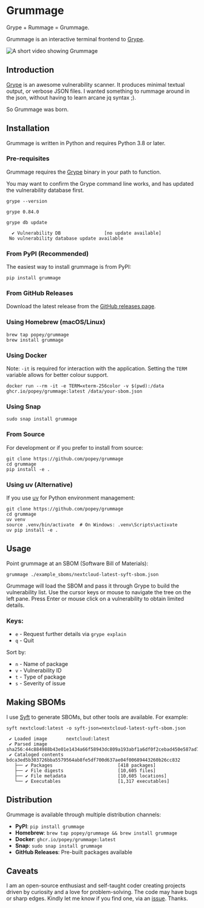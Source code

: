 # Grummage

Grype + Rummage = Grummage.

Grummage is an interactive terminal frontend to [Grype](https://github.com/anchore/grype).

![A short video showing Grummage](./grummage.gif)

## Introduction

[Grype](https://github.com/anchore/grype) is an awesome vulnerability scanner. It produces minimal textual output, or verbose JSON files. I wanted something to rummage around in the json, without having to learn arcane jq syntax ;).

So Grummage was born.

## Installation

Grummage is written in Python and requires Python 3.8 or later.

### Pre-requisites

Grummage requires the [Grype](https://github.com/anchore/grype) binary in your path to function.

You may want to confirm the Grype command line works, and has updated the vulnerability database first.

```shell
grype --version
```

```
grype 0.84.0
```

```shell
grype db update
```

```
  ✔ Vulnerability DB                [no update available]
 No vulnerability database update available
```

### From PyPI (Recommended)

The easiest way to install grummage is from PyPI:

```shell
pip install grummage
```

### From GitHub Releases

Download the latest release from the [GitHub releases page](https://github.com/popey/grummage/releases).

### Using Homebrew (macOS/Linux)

```shell
brew tap popey/grummage
brew install grummage
```

### Using Docker

Note: `-it` is required for interaction with the application. Setting the `TERM` variable allows for better colour support.

```shell
docker run --rm -it -e TERM=xterm-256color -v $(pwd):/data ghcr.io/popey/grummage:latest /data/your-sbom.json
```

### Using Snap

```shell
sudo snap install grummage
```

### From Source

For development or if you prefer to install from source:

```shell
git clone https://github.com/popey/grummage
cd grummage
pip install -e .
```

### Using uv (Alternative)

If you use [uv](https://github.com/astral-sh/uv) for Python environment management:

```shell
git clone https://github.com/popey/grummage
cd grummage
uv venv
source .venv/bin/activate  # On Windows: .venv\Scripts\activate
uv pip install -e .
```

## Usage

Point grummage at an SBOM (Software Bill of Materials):

```shell
grummage ./example_sboms/nextcloud-latest-syft-sbom.json
```

Grummage will load the SBOM and pass it through Grype to build the vulnerability list. 
Use the cursor keys or mouse to navigate the tree on the left pane.
Press Enter or mouse click on a vulnerability to obtain limited details.

### Keys:

* `e` - Request further details via `grype explain`
* `q` - Quit

Sort by:

* `n` - Name of package
* `v` - Vulnerability ID
* `t` - Type of package
* `s` - Severity of issue

## Making SBOMs

I use [Syft](https://github.com/anchore/syft) to generate SBOMs, but other tools are available. For example:

```shell
syft nextcloud:latest -o syft-json=nextcloud-latest-syft-sbom.json
```

```
 ✔ Loaded image       nextcloud:latest
 ✔ Parsed image       sha256:44c884988b43e01e1434a66f58943dc809a193abf1a6df0f2cebad450e587ad7
 ✔ Cataloged contents bdca3ed5b303726bba5579564ab8fe5df700d637ae04f00689443260b26cc832
   ├── ✔ Packages                        [418 packages]
   ├── ✔ File digests                    [10,605 files]
   ├── ✔ File metadata                   [10,605 locations]
   └── ✔ Executables                     [1,317 executables]
```

## Distribution

Grummage is available through multiple distribution channels:

- **PyPI**: `pip install grummage`
- **Homebrew**: `brew tap popey/grummage && brew install grummage`
- **Docker**: `ghcr.io/popey/grummage:latest`
- **Snap**: `sudo snap install grummage`
- **GitHub Releases**: Pre-built packages available

## Caveats

I am an open-source enthusiast and self-taught coder creating projects driven by curiosity and a love for problem-solving. The code may have bugs or sharp edges. Kindly let me know if you find one, via an [issue](https://github.com/popey/grummage/issues). Thanks.
